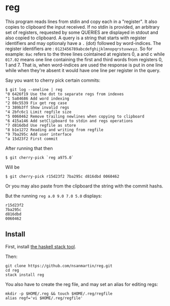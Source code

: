# reg

This program reads lines from stdin and copy each in a "register".  It also
copies to clipboard the input received. If no stdin is provided, an arbitrary
set of registers, requested by some QUERIES are displayed in stdout and also
copied to clipboard. A query is a string that starts with register identifiers
and may optionaly have a `.` (dot) followed by word-indices. The register
identifiers are : `0123456789abcdefghijklmnopqrstuvwxyz`. So for example: `0ac`
refers to the three lines cointained at registers 0, a and c while `017.02`
means one line containing the first and third words from registers 0, 1 and 7.
That is, when word-indices are used the response is put in one line while when
they're absent it would have one line per register in the query.


Say you want to cherry pick certain commits:

```
$ git log --oneline | reg
"0 6426f19 Use the dot to separate regs from indexes
"1 5a84686 Add word indexing
"2 08c5539 Fix get reg case
"3 389b3ff Show invalid regs
"4 2bfc6c1 Limit regfile size
"5 0060462 Remove trailing newlines when copying to clipboard
"6 415a146 Add setClipboard to stdin and regs operations
"7 d816dbd Use regfile as store
"8 b1e1272 Reading and writing from regfile
"9 7ba295c Add user interface
"a 15d23f2 First commit
```

After running that then

```
$ git cherry-pick `reg a975.0`
```

Will be 
```
$ git cherry-pick r15d23f2 7ba295c d816dbd 0060462

```

Or you may also paste from the clipboard the string with the commit hashs.

But the running `reg a.0 9.0 7.0 5.0` displays:
```
r15d23f2
7ba295c 
d816dbd 
0060462
```

## Install

First, install [the haskell stack tool](https://docs.haskellstack.org/en/stable/).

Then:
```
git clone https://github.com/nsanmartin/reg.git
cd reg
stack install reg
```

You also have to create the reg file, and may set an alias for editing regs:

```
mkdir -p $HOME/.reg && touch $HOME/.reg/regfile
alias regf='vi $HOME/.reg/regfile'
```


